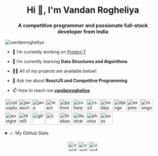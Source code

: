 <h1 align="center">Hi 👋, I'm Vandan Rogheliya</h1>
<h3 align="center">A competitive programmer and passionate full-stack developer from India</h3>

<p align="left"> <img src="https://komarev.com/ghpvc/?username=vandanrogheliya" alt="vandanrogheliya" /> </p>

- 🔭 I’m currently working on [Project-T](https://vproject-t.herokuapp.com/auth/login)

- 🌱 I’m currently learning **Data Structures and Algorithms**

- 👨‍💻 All of my projects are available below!

- 💬 Ask me about **ReactJS and Competitve Programming**

- 📫 How to reach me [**vandanrogheliya**](https://www.linkedin.com/in/vandanrogheliya/)

<p align="left">
  <img src="https://devicons.github.io/devicon/devicon.git/icons/cplusplus/cplusplus-original.svg" alt="cplusplus" width="40" height="40"/> 
  <img src="https://devicons.github.io/devicon/devicon.git/icons/javascript/javascript-original.svg" alt="javascript" width="40" height="40"/> 
  <img src="https://devicons.github.io/devicon/devicon.git/icons/java/java-original-wordmark.svg" alt="java" width="40" height="40"/> 
  <img src="https://devicons.github.io/devicon/devicon.git/icons/react/react-original-wordmark.svg" alt="react" width="40" height="40"/> 
  <img src="https://devicons.github.io/devicon/devicon.git/icons/python/python-original.svg" alt="python" width="40" height="40"/> 
  <img src="https://devicons.github.io/devicon/devicon.git/icons/csharp/csharp-original.svg" alt="csharp" width="40" height="40"/> <img src="https://devicons.github.io/devicon/devicon.git/icons/css3/css3-original-wordmark.svg" alt="css3" width="40" height="40"/> 
  <img src="https://devicons.github.io/devicon/devicon.git/icons/nodejs/nodejs-original-wordmark.svg" alt="nodejs" width="40" height="40"/> 
  <img src="https://devicons.github.io/devicon/devicon.git/icons/django/django-original.svg" alt="django" width="40" height="40"/> <img src="https://devicons.github.io/devicon/devicon.git/icons/express/express-original-wordmark.svg" alt="express" width="40" height="40"/> 
  <img src="https://devicons.github.io/devicon/devicon.git/icons/mongodb/mongodb-original-wordmark.svg" alt="mongodb" width="40" height="40"/> 
  <img src="https://devicons.github.io/devicon/devicon.git/icons/postgresql/postgresql-original-wordmark.svg" alt="postgresql" width="40" height="40"/> 
  <img src="https://devicons.github.io/devicon/devicon.git/icons/html5/html5-original-wordmark.svg" alt="html5" width="40" height="40"/> 
  <img src="https://www.vectorlogo.zone/logos/git-scm/git-scm-icon.svg" alt="git" width="40" height="40"/> 
  <img src="https://devicons.github.io/devicon/devicon.git/icons/c/c-original.svg" alt="c" width="40" height="40"/> 
  <img src="https://www.vectorlogo.zone/logos/firebase/firebase-icon.svg" alt="firebase" width="40" height="40"/> 
  <img src="https://www.vectorlogo.zone/logos/adobe_illustrator/adobe_illustrator-icon.svg" alt="illustrator" width="40" height="40"/> 
  <img src="https://devicons.github.io/devicon/devicon.git/icons/photoshop/photoshop-plain.svg" alt="photoshop" width="40" height="40"/> 
  <img src="https://devicons.github.io/devicon/devicon.git/icons/sass/sass-original.svg" alt="sass" width="40" height="40"/>
</p>


<details>
<summary>📈 My GitHub Stats</summary>

<p align="center">&nbsp;<img align="center" src="https://github-readme-stats.vercel.app/api?username=vandanrogheliya&show_icons=true" alt="vandanrogheliya" /></p>

</details>


<p align="center">
<a href="https://linkedin.com/in/vandanrogheliya" target="blank"><img align="center" src="https://cdn.jsdelivr.net/npm/simple-icons@3.0.1/icons/linkedin.svg" alt="vandan rogheliya" height="30" width="30" /></a>
<a href="https://fb.com/vandan.roghelia" target="blank"><img align="center" src="https://cdn.jsdelivr.net/npm/simple-icons@3.0.1/icons/facebook.svg" alt="vandan rogheliya" height="30" width="30" /></a>
<a href="https://instagram.com/vandan6500" target="blank"><img align="center" src="https://cdn.jsdelivr.net/npm/simple-icons@3.0.1/icons/instagram.svg" alt="vandan6500" height="30" width="30" /></a>
</p>
